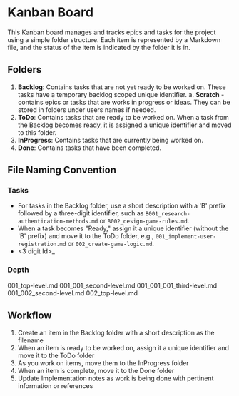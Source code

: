 # Kanban Board

This Kanban board manages and tracks epics and tasks for the project using a simple folder structure.
Each item is represented by a Markdown file, and the status of the item is indicated by the folder it is in.

## Folders

1. **Backlog**: Contains tasks that are not yet ready to be worked on. These tasks have a temporary backlog scoped unique identifier.
   a. **Scratch** - contains epics or tasks that are works in progress or ideas.  They can be stored in folders under users names if needed.
2. **ToDo**: Contains tasks that are ready to be worked on. When a task from the Backlog becomes ready, it is assigned a unique identifier and moved to this folder.
3. **InProgress**: Contains tasks that are currently being worked on.
4. **Done**: Contains tasks that have been completed.

## File Naming Convention

### Tasks
- For tasks in the Backlog folder, use a short description with a 'B' prefix followed by a three-digit identifier,
such as `B001_research-authentication-methods.md` or `B002_design-game-rules.md`.
- When a task becomes "Ready," assign it a unique identifier (without the 'B' prefix) and move it to the ToDo folder, e.g.,
`001_implement-user-registration.md` or `002_create-game-logic.md`.
- <3 digit Id>_<short-description-separated-by-hyphens>

### Depth
001_top-level.md
001_001_second-level.md
001_001_001_third-level.md
001_002_second-level.md
002_top-level.md

## Workflow

1. Create an item in the Backlog folder with a short description as the filename
2. When an item is ready to be worked on, assign it a unique identifier and move it to the ToDo folder
3. As you work on items, move them to the InProgress folder
4. When an item is complete, move it to the Done folder
5. Update Implementation notes as work is being done with pertinent information or references
